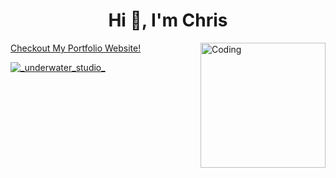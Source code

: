 <h1 align="center">Hi 👋, I'm Chris</h1>
<img align="right" alt="Coding" alt="Coding" height="200" src="https://media3.giphy.com/media/BPJmthQ3YRwD6QqcVD/giphy.gif?cid=ecf05e4789i4lcaqrmpan315sb8tpntd7ix8r5rpvmpuwhpp&rid=giphy.gif&ct=g">

<div>
  

<a href="https://underwater-studio.vercel.app/" target="blank">
  <p style="display:block">Checkout My Portfolio Website!</p>
  <img
    align="center"
    src="https://images.prismic.io/underwater-studio/Z5egtZbqstJ9946T_bubble-hero.png?auto=format%2Ccompress&h=186&dpr=1"
    alt="_underwater_studio_"
  />
</a>
</div>


